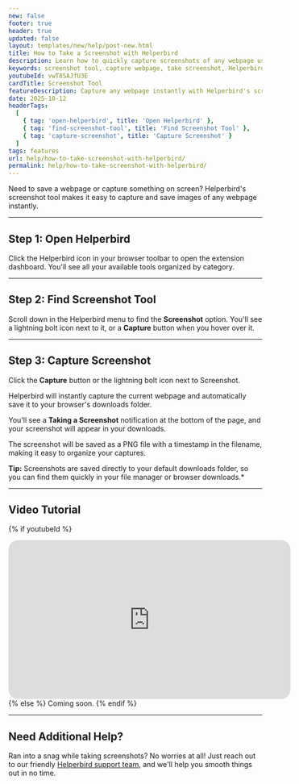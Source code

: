 ```yaml
---
new: false
footer: true
header: true
updated: false
layout: templates/new/help/post-new.html
title: How to Take a Screenshot with Helperbird
description: Learn how to quickly capture screenshots of any webpage using Helperbird's built-in screenshot tool. Save images instantly to your device.
keywords: screenshot tool, capture webpage, take screenshot, Helperbird screenshot, screen capture, save webpage image, Chrome screenshot, webpage capture, screenshot chrome extension
youtubeId: vwT8SAJfU3E
cardTitle: Screenshot Tool
featureDescription: Capture any webpage instantly with Helperbird's screenshot tool. Take full-page or visible-area screenshots and save them directly to your device.
date: 2025-10-12
headerTags:
  [
    { tag: 'open-helperbird', title: 'Open Helperbird' },
    { tag: 'find-screenshot-tool', title: 'Find Screenshot Tool' },
    { tag: 'capture-screenshot', title: 'Capture Screenshot' }
  ]
tags: features
url: help/how-to-take-screenshot-with-helperbird/
permalink: help/how-to-take-screenshot-with-helperbird/
---
```


Need to save a webpage or capture something on screen? Helperbird's screenshot tool makes it easy to capture and save images of any webpage instantly.

---

## Step 1: Open Helperbird

Click the Helperbird icon in your browser toolbar to open the extension dashboard. You'll see all your available tools organized by category.


---

## Step 2: Find Screenshot Tool

Scroll down in the Helperbird menu to find the **Screenshot** option. You'll see a lightning bolt icon next to it, or a **Capture** button when you hover over it.


---

## Step 3: Capture Screenshot

Click the **Capture** button or the lightning bolt icon next to Screenshot. 

Helperbird will instantly capture the current webpage and automatically save it to your browser's downloads folder. 

You'll see a **Taking a Screenshot** notification at the bottom of the page, and your screenshot will appear in your downloads.

The screenshot will be saved as a PNG file with a timestamp in the filename, making it easy to organize your captures.


**Tip:** Screenshots are saved directly to your default downloads folder, so you can find them quickly in your file manager or browser downloads.*

---

## Video Tutorial

{% if youtubeId %}
<iframe
  width="560"
  height="315"
  src="https://www.youtube.com/embed/{{youtubeId}}"
  title="YouTube video player"
  frameborder="0"
  allow="accelerometer; autoplay; clipboard-write; encrypted-media; gyroscope; picture-in-picture; web-share"
  allowfullscreen
  style="border-radius: 19px;"
></iframe>
{% else %}
Coming soon.
{% endif %}

---

## Need Additional Help?

Ran into a snag while taking screenshots? No worries at all! Just reach out to our friendly [Helperbird support team](/support/), and we'll help you smooth things out in no time.
